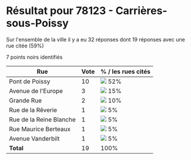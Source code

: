 # Résultat pour 78123 - Carrières-sous-Poissy

Sur l'ensemble de la ville il y a eu 32 réponses dont 19 réponses avec une rue citée (59%)

7 points noirs identifiés

| Rue | Vote | % / les rues cités|
|-----|------|-------------------|
| Pont de Poissy | 10 | <img src="../../img/bar_52.gif" />&nbsp;52%|
| Avenue de l'Europe | 3 | <img src="../../img/bar_15.gif" />&nbsp;15%|
| Grande Rue | 2 | <img src="../../img/bar_10.gif" />&nbsp;10%|
| Rue de la Rêverie | 1 | <img src="../../img/bar_5.gif" />&nbsp;5%|
| Rue de la Reine Blanche | 1 | <img src="../../img/bar_5.gif" />&nbsp;5%|
| Rue Maurice Berteaux | 1 | <img src="../../img/bar_5.gif" />&nbsp;5%|
| Avenue Vanderbilt | 1 | <img src="../../img/bar_5.gif" />&nbsp;5%|
| **Total** | 19 | 100%|
